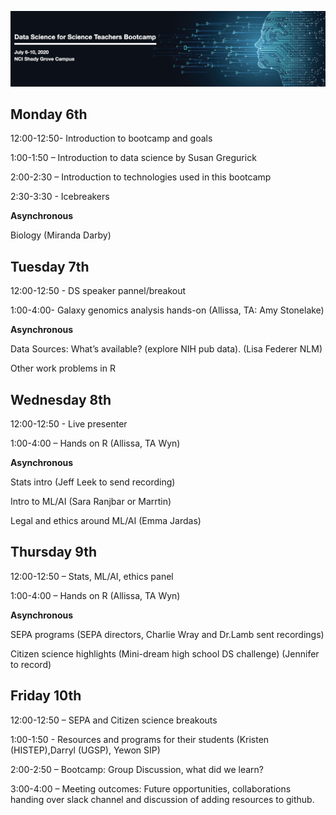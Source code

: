 ![AwesomeLogo](images/logo.png)


## Monday 6th


12:00-12:50- Introduction to bootcamp and goals 

1:00-1:50 – Introduction to data science by Susan Gregurick

2:00-2:30 – Introduction to technologies used in this bootcamp

2:30-3:30 - Icebreakers



**Asynchronous**

Biology (Miranda Darby)



## Tuesday 7th

12:00-12:50 - DS speaker pannel/breakout

1:00-4:00- Galaxy genomics analysis hands-on (Allissa, TA: Amy Stonelake)


**Asynchronous**

Data Sources: What’s available? (explore NIH pub data). (Lisa Federer NLM)

Other work problems in R


## Wednesday 8th

12:00-12:50 - Live presenter

1:00-4:00 – Hands on R (Allissa, TA Wyn)


**Asynchronous**

Stats intro (Jeff Leek to send recording)

Intro to ML/AI (Sara Ranjbar or Marrtin)

Legal and ethics around ML/AI (Emma Jardas)



## Thursday 9th

12:00-12:50 – Stats, ML/AI, ethics panel 

1:00-4:00 – Hands on R (Allissa, TA Wyn)


**Asynchronous**

SEPA programs (SEPA directors, Charlie Wray and Dr.Lamb sent recordings)

Citizen science highlights (Mini-dream high school DS challenge) (Jennifer to record)



## Friday 10th
12:00-12:50 – SEPA and Citizen science breakouts

1:00-1:50 - Resources and programs for their students (Kristen (HISTEP),Darryl (UGSP), Yewon SIP)

2:00-2:50 – Bootcamp: Group Discussion, what did we learn?

3:00-4:00 – Meeting outcomes: Future opportunities, collaborations handing over slack channel and discussion of adding resources to github.
